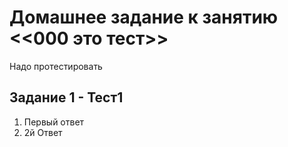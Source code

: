 # Домашнее задание к занятию <<000 это тест>>

Надо протестировать
## Задание 1 - Тест1

1. Первый ответ
2. 2й Ответ

